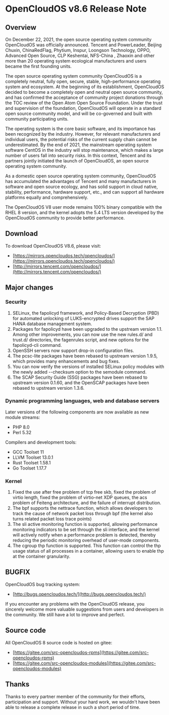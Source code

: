 # OpenCloudOS v8.6 Release Note

## Overview
On December 22, 2021, the open source operating system community OpenCloudOS was officially announced. Tencent and PowerLeader, Beijing Chuxin, ChinaRedFlag, Phytium, Inspur, Loongson Technology, OPPO, Advanced Open Source, CLP Keshentai, NFS-China , Zhaoxin and other more than 20 operating system ecological manufacturers and users became the first founding units.

The open source operating system community OpenCloudOS is a completely neutral, fully open, secure, stable, high-performance operating system and ecosystem. At the beginning of its establishment, OpenCloudOS decided to become a completely open and neutral open source community, and has confirmed the acceptance of community project donations through the TOC review of the Open Atom Open Source Foundation. Under the trust and supervision of the foundation, OpenCloudOS will operate in a standard open source community model, and will be co-governed and built with community participating units.

The operating system is the core basic software, and its importance has been recognized by the industry. However, for relevant manufacturers and individual users, the potential risks of the current supply chain cannot be underestimated. By the end of 2021, the mainstream operating system software CentOS in the industry will stop maintenance, which makes a large number of users fall into security risks. In this context, Tencent and its partners jointly initiated the launch of OpenCloudOS, an open source operating system community.

As a domestic open source operating system community, OpenCloudOS has accumulated the advantages of Tencent and many manufacturers in software and open source ecology, and has solid support in cloud native, stability, performance, hardware support, etc., and can support all hardware platforms equally and comprehensively.

The OpenCloudOS V8 user mode remains 100% binary compatible with the RHEL 8 version, and the kernel adopts the 5.4 LTS version developed by the OpenCloudOS community to provide better performance.

## Download
To download OpenCloudOS V8.6, please visit:

- [https://mirrors.opencloudos.tech/opencloudos/](https://mirrors.opencloudos.tech/opencloudos/)
- [http://mirrors.tencent.com/opencloudos/](http://mirrors.tencent.com/opencloudos/)

## Major changes
### Security
1. SELinux, the fapolicyd framework, and Policy-Based Decryption (PBD) for automated unlocking of LUKS-encrypted drives support the SAP HANA database management system.
2. Packages for fapolicyd have been upgraded to the upstream version 1.1. Among other improvements, you can now use the new rules.d/ and trust.d/ directories, the fagenrules script, and new options for the fapolicyd-cli command.
3. OpenSSH servers now support drop-in configuration files.
4. The pcsc-lite packages have been rebased to upstream version 1.9.5, which provides many enhancements and bug fixes.
5. You can now verify the versions of installed SELinux policy modules with the newly added --checksum option to the semodule command.
6. The SCAP Security Guide (SSG) packages have been rebased to upstream version 0.1.60, and the OpenSCAP packages have been rebased to upstream version 1.3.6.

### Dynamic programming languages, web and database servers
Later versions of the following components are now available as new module streams:

- PHP 8.0
- Perl 5.32

Compilers and development tools:

- GCC Toolset 11
- LLVM Toolset 13.0.1
- Rust Toolset 1.58.1
- Go Toolset 1.17.7

### Kernel
1. Fixed the use after free problem of tcp free skb, fixed the problem of virtio length, fixed the problem of virtio-net XDP queues, the acs problem of Feiteng architecture, and the failure of interrupt distribution.
2. The bpf supports the nettrace function, which allows developers to track the cause of network packet loss through bpf (the kernel also turns related packet loss trace points)
3. The sli active monitoring function is supported, allowing performance monitoring indicators to be set through the sli interface, and the kernel will actively notify when a performance problem is detected, thereby reducing the periodic monitoring overhead of user-mode components.
4. The cgroup thp function is supported. This function can control the thp usage status of all processes in a container, allowing users to enable thp at the container granularity.

## BUGFIX
OpenCloudOS bug tracking system:

- [http://bugs.opencloudos.tech/](http://bugs.opencloudos.tech/)

If you encounter any problems with the OpenCloudOS release, you sincerely welcome more valuable suggestions from users and developers in the community. We still have a lot to improve and perfect.


## Source code
All OpenCloudOS 8 source code is hosted on gitee:

- [https://gitee.com/src-opencloudos-rpms](https://gitee.com/src-opencloudos-rpms)
- [https://gitee.com/src-opencloudos-modules](https://gitee.com/src-opencloudos-modules)

## Thanks
Thanks to every partner member of the community for their efforts, participation and support. Without your hard work, we wouldn't have been able to release a complete release in such a short period of time.
